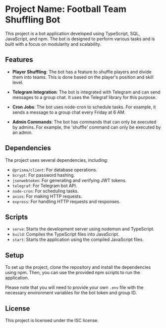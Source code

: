 # Project Name: Football Team Shuffling Bot

This project is a bot application developed using TypeScript, SQL, JavaScript, and npm. The bot is designed to perform various tasks and is built with a focus on modularity and scalability.

## Features

- **Player Shuffling**: The bot has a feature to shuffle players and divide them into teams. This is done based on the player's position and skill level.

- **Telegram Integration**: The bot is integrated with Telegram and can send messages to a group chat. It uses the Telegraf library for this purpose.

- **Cron Jobs**: The bot uses node-cron to schedule tasks. For example, it sends a message to a group chat every Friday at 6 AM.

- **Admin Commands**: The bot has commands that can only be executed by admins. For example, the 'shuffle' command can only be executed by an admin.

## Dependencies

The project uses several dependencies, including:

- `@prisma/client`: For database operations.
- `bcrypt`: For password hashing.
- `jsonwebtoken`: For generating and verifying JWT tokens.
- `telegraf`: For Telegram bot API.
- `node-cron`: For scheduling tasks.
- `axios`: For making HTTP requests.
- `express`: For handling HTTP requests and responses.

## Scripts

- `serve`: Starts the development server using nodemon and TypeScript.
- `build`: Compiles the TypeScript files into JavaScript.
- `start`: Starts the application using the compiled JavaScript files.

## Setup

To set up the project, clone the repository and install the dependencies using npm. Then, you can use the provided npm scripts to run the application.

Please note that you will need to provide your own `.env` file with the necessary environment variables for the bot token and group ID.

## License

This project is licensed under the ISC license.
